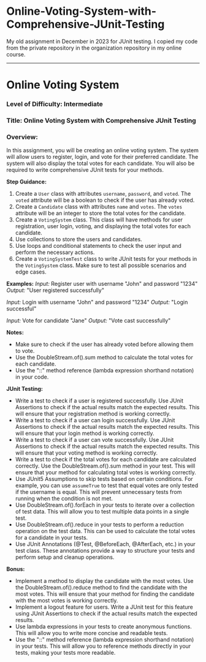 # Online-Voting-System-with-Comprehensive-JUnit-Testing
My old assignment in December in 2023 for JUnit testing.
I copied my code from the private repository in the organization repository in my online course.

---

# Online Voting System

### Level of Difficulty: Intermediate
### Title: Online Voting System with Comprehensive JUnit Testing
### Overview:

In this assignment, you will be creating an online voting system. The system will allow users to register, login, and vote for their preferred candidate. The system will also display the total votes for each candidate. You will also be required to write comprehensive JUnit tests for your methods.

**Step Guidance:**
1. Create a `User` class with attributes `username`, `password`, and `voted`. The `voted` attribute will be a boolean to check if the user has already voted.
2. Create a `Candidate` class with attributes `name` and `votes`. The `votes` attribute will be an integer to store the total votes for the candidate.
3. Create a `VotingSystem` class. This class will have methods for user registration, user login, voting, and displaying the total votes for each candidate.
4. Use collections to store the users and candidates.
5. Use loops and conditional statements to check the user input and perform the necessary actions.
6. Create a `VotingSystemTest` class to write JUnit tests for your methods in the `VotingSystem` class. Make sure to test all possible scenarios and edge cases.

**Examples:**
*Input:*
Register user with username "John" and password "1234"
*Output:*
"User registered successfully"

*Input:*
Login with username "John" and password "1234"
*Output:*
"Login successful"

*Input:*
Vote for candidate "Jane"
*Output:*
"Vote cast successfully"

**Notes:**
- Make sure to check if the user has already voted before allowing them to vote.
- Use the DoubleStream.of().sum method to calculate the total votes for each candidate.
- Use the "::" method reference (lambda expression shorthand notation) in your code.

**JUnit Testing:**
- Write a test to check if a user is registered successfully. Use JUnit Assertions to check if the actual results match the expected results. This will ensure that your registration method is working correctly.
- Write a test to check if a user can login successfully. Use JUnit Assertions to check if the actual results match the expected results. This will ensure that your login method is working correctly.
- Write a test to check if a user can vote successfully. Use JUnit Assertions to check if the actual results match the expected results. This will ensure that your voting method is working correctly.
- Write a test to check if the total votes for each candidate are calculated correctly. Use the DoubleStream.of().sum method in your test. This will ensure that your method for calculating total votes is working correctly.
- Use JUnit5 Assumptions to skip tests based on certain conditions. For example, you can use `assumeTrue` to test that equal votes are only tested if the username is equal. This will prevent unnecessary tests from running when the condition is not met.
- Use DoubleStream.of().forEach in your tests to iterate over a collection of test data. This will allow you to test multiple data points in a single test.
- Use DoubleStream.of().reduce in your tests to perform a reduction operation on the test data. This can be used to calculate the total votes for a candidate in your tests.
- Use JUnit Annotations (@Test, @BeforeEach, @AfterEach, etc.) in your test class. These annotations provide a way to structure your tests and perform setup and cleanup operations.

**Bonus:**
- Implement a method to display the candidate with the most votes. Use the DoubleStream.of().reduce method to find the candidate with the most votes. This will ensure that your method for finding the candidate with the most votes is working correctly.
- Implement a logout feature for users. Write a JUnit test for this feature using JUnit Assertions to check if the actual results match the expected results.
- Use lambda expressions in your tests to create anonymous functions. This will allow you to write more concise and readable tests.
- Use the "::" method reference (lambda expression shorthand notation) in your tests. This will allow you to reference methods directly in your tests, making your tests more readable.


